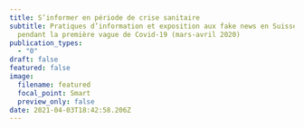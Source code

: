 ```yaml
---
title: S’informer en période de crise sanitaire
subtitle: Pratiques d’information et exposition aux fake news en Suisse romande
  pendant la première vague de Covid-19 (mars-avril 2020)
publication_types:
  - "0"
draft: false
featured: false
image:
  filename: featured
  focal_point: Smart
  preview_only: false
date: 2021-04-03T18:42:58.206Z
---
```

